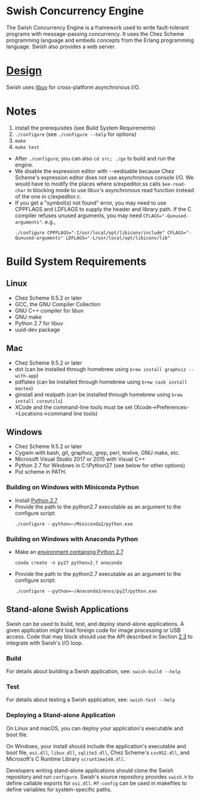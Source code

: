# Swish Concurrency Engine

The Swish Concurrency Engine is a framework used to write
fault-tolerant programs with message-passing concurrency. It uses the
Chez Scheme programming language and embeds concepts from the Erlang
programming language. Swish also provides a web server.

# [Design](https://becls.github.io/swish/swish.pdf)

Swish uses [libuv](http://libuv.org) for cross-platform asynchronous
I/O.

# Notes

1. install the prerequisites (see Build System Requirements)
2. `./configure` (see `./configure --help` for options)
3. `make`
4. `make test`

- After `./configure`; you can also `cd src; ./go` to build and run the engine.
- We disable the expression editor with --eedisable because Chez Scheme's
  expression editor does not use asynchronous console I/O. We would
  have to modify the places where s/expeditor.ss calls `$ee-read-char`
  in blocking mode to use libuv's asynchronous read function instead
  of the one in c/expeditor.c.
- If you get a "symbol(s) not found" error, you may need to use CPPFLAGS
  and LDFLAGS to supply the header and library path. If the C compiler
  refuses unused arguments, you may need
  `CFLAGS="-Qunused-arguments"`. e.g.,
  ```
  ./configure CPPFLAGS="-I/usr/local/opt/libiconv/include" CFLAGS="-Qunused-arguments" LDFLAGS="-L/usr/local/opt/libiconv/lib"
  ```

# Build System Requirements

## Linux

- Chez Scheme 9.5.2 or later
- GCC, the GNU Compiler Collection
- GNU C++ compiler for libuv
- GNU make
- Python 2.7 for libuv
- uuid-dev package

## Mac

- Chez Scheme 9.5.2 or later
- dot (can be installed through homebrew using `brew install graphviz --with-app`)
- pdflatex (can be installed through homebrew using `brew cask install mactex`)
- ginstall and realpath (can be installed through homebrew using `brew install coreutils`)
- XCode and the command-line tools must be set (Xcode->Preferences->Locations->command line tools)

## Windows

- Chez Scheme 9.5.2 or later
- Cygwin with bash, git, graphviz, grep, perl, texlive, GNU make, etc.
- Microsoft Visual Studio 2017 or 2015 with Visual C++
- Python 2.7 for Windows in C:\Python27 (see below for other options)
- Put scheme in PATH.

### Building on Windows with Miniconda Python

- Install [Python 2.7](https://conda.io/miniconda.html)
- Provide the path to the python2.7 executable as an argument to the configure script:
  ```
  ./configure --python=~/Miniconda2/python.exe
  ```

### Building on Windows with Anaconda Python

- Make an [environment containing Python 2.7](https://conda.io/docs/user-guide/tasks/manage-python.html#installing-a-different-version-of-python)

  `conda create -n py27 python=2.7 anaconda`

- Provide the path to the python2.7 executable as an argument to the configure script:
  ```
  ./configure --python=~/Anaconda3/envs/py27/python.exe
  ```

## Stand-alone Swish Applications

Swish can be used to build, test, and deploy stand-alone
applications. A given application might load foreign code for image
processing or USB access. Code that may block should use the API
described in Section
[2.3](https://becls.github.io/swish/swish.pdf#section.2.3) to
integrate with Swish's I/O loop.

### Build

For details about building a Swish application, see:
`swish-build --help`

### Test

For details about testing a Swish application, see:
`swish-test --help`

### Deploying a Stand-alone Application

On Linux and macOS, you can deploy your application's executable and
boot file.

On Windows, your install should include the application's executable
and boot file, `osi.dll`, `libuv.dll`, `sqlite3.dll`, Chez Scheme's
`csv952.dll`, and Microsoft's C Runtime Library `vcruntime140.dll`.

Developers writing stand-alone applications should clone the Swish
repository and run `configure`.  Swish's source repository provides
`swish.h` to define callable exports for `osi.dll`. `Mf-config` can be
used in makefiles to define variables for system-specific paths.

